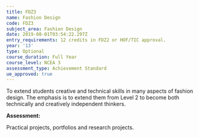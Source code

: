 ```yaml
---
title: FDZ3
name: Fashion Design
code: FDZ3
subject_area: Fashion Design
date: 2019-08-01T03:54:22.297Z
entry_requirements: 12 credits in FDZ2 or HOF/TIC approval.
year: '13'
type: Optional
course_duration: Full Year
course_level: NCEA 3
assessment_type: Achievement Standard
ue_approved: true
---
```

To extend students creative and technical skills in many aspects of fashion design. The emphasis is to extend them from Level 2 to become both technically and creatively independent thinkers.

**Assessment:**

Practical projects, portfolios and research projects.